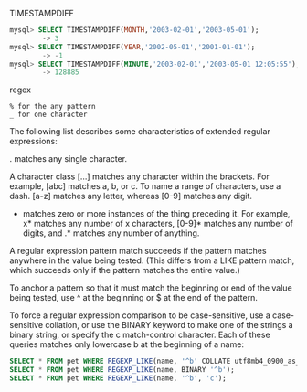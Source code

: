 
TIMESTAMPDIFF
```sql
mysql> SELECT TIMESTAMPDIFF(MONTH,'2003-02-01','2003-05-01');
        -> 3
mysql> SELECT TIMESTAMPDIFF(YEAR,'2002-05-01','2001-01-01');
        -> -1
mysql> SELECT TIMESTAMPDIFF(MINUTE,'2003-02-01','2003-05-01 12:05:55');
        -> 128885
```

regex
```regix
% for the any pattern
_ for one character
```

 The following list describes some characteristics of extended regular expressions:

. matches any single character.

A character class [...] matches any character within the brackets. For example, [abc] matches a, b, or c. To name a range of characters, use a dash. [a-z] matches any letter, whereas [0-9] matches any digit.

* matches zero or more instances of the thing preceding it. For example, x* matches any number of x characters, [0-9]* matches any number of digits, and .* matches any number of anything.

A regular expression pattern match succeeds if the pattern matches anywhere in the value being tested. (This differs from a LIKE pattern match, which succeeds only if the pattern matches the entire value.)

To anchor a pattern so that it must match the beginning or end of the value being tested, use ^ at the beginning or $ at the end of the pattern.


 To force a regular expression comparison to be case-sensitive, use a case-sensitive collation, or use the BINARY keyword to make one of the strings a binary string, or specify the c match-control character. Each of these queries matches only lowercase b at the beginning of a name:
```sql
SELECT * FROM pet WHERE REGEXP_LIKE(name, '^b' COLLATE utf8mb4_0900_as_cs);
SELECT * FROM pet WHERE REGEXP_LIKE(name, BINARY '^b');
SELECT * FROM pet WHERE REGEXP_LIKE(name, '^b', 'c');
```